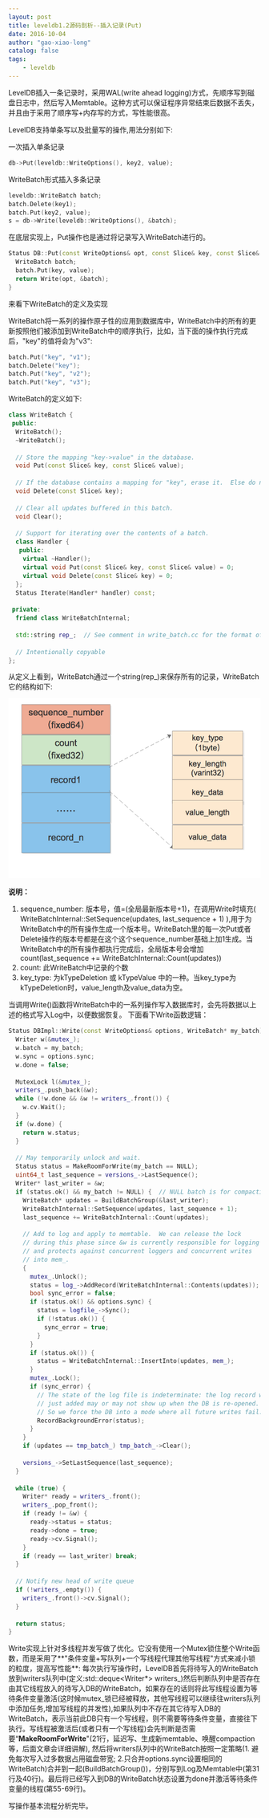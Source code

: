 ```yaml
---
layout: post
title: leveldb1.2源码剖析--插入记录(Put)
date: 2016-10-04
author: "gao-xiao-long"
catalog: false
tags:
    - leveldb
---
```


LevelDB插入一条记录时，采用WAL(write ahead logging)方式，先顺序写到磁盘日志中，然后写入Memtable。这种方式可以保证程序异常结束后数据不丢失，并且由于采用了顺序写+内存写的方式，写性能很高。

LevelDB支持单条写以及批量写的操作,用法分别如下:

一次插入单条记录

```c++
db->Put(leveldb::WriteOptions(), key2, value);
```
WriteBatch形式插入多条记录

```c++
leveldb::WriteBatch batch;
batch.Delete(key1);
batch.Put(key2, value);
s = db->Write(leveldb::WriteOptions(), &batch);
```

在底层实现上，Put操作也是通过将记录写入WriteBatch进行的。

```c++
Status DB::Put(const WriteOptions& opt, const Slice& key, const Slice& value) {
  WriteBatch batch;
  batch.Put(key, value);
  return Write(opt, &batch);
}
```
来看下WriteBatch的定义及实现

WriteBatch将一系列的操作原子性的应用到数据库中，WriteBatch中的所有的更新按照他们被添加到WriteBatch中的顺序执行，比如，当下面的操作执行完成后，"key"的值将会为"v3":

```c++
batch.Put("key", "v1");
batch.Delete("key");
batch.Put("key", "v2");
batch.Put("key", "v3");
```

WriteBatch的定义如下:

```c++
class WriteBatch {
 public:
  WriteBatch();
  ~WriteBatch();

  // Store the mapping "key->value" in the database.
  void Put(const Slice& key, const Slice& value);

  // If the database contains a mapping for "key", erase it.  Else do nothing.
  void Delete(const Slice& key);

  // Clear all updates buffered in this batch.
  void Clear();

  // Support for iterating over the contents of a batch.
  class Handler {
   public:
    virtual ~Handler();
    virtual void Put(const Slice& key, const Slice& value) = 0;
    virtual void Delete(const Slice& key) = 0;
  };
  Status Iterate(Handler* handler) const;

 private:
  friend class WriteBatchInternal;

  std::string rep_;  // See comment in write_batch.cc for the format of rep_

  // Intentionally copyable
};

```
从定义上看到，WriteBatch通过一个string(rep_)来保存所有的记录，WriteBatch它的结构如下:

![write-batch](/img/in-post/leveldb/write-batch.png)

**说明：**

1. sequence_number: 版本号，值=(全局最新版本号+1)，在调用Write时填充( WriteBatchInternal::SetSequence(updates, last_sequence + 1) ),用于为WriteBatch中的所有操作生成一个版本号。WriteBatch里的每一次Put或者Delete操作的版本号都是在这个这个sequence_number基础上加1生成。当WriteBatch中的所有操作都执行完成后，全局版本号会增加count(last_sequence += WriteBatchInternal::Count(updates))
2. count: 此WriteBatch中记录的个数
3. key_type: 为kTypeDeletion 或 kTypeValue 中的一种。当key_type为kTypeDeletion时，value_length及value_data为空。

当调用Write()函数将WriteBatch中的一系列操作写入数据库时，会先将数据以上述的格式写入Log中，以便数据恢复。
下面看下Write函数逻辑：

```c++
Status DBImpl::Write(const WriteOptions& options, WriteBatch* my_batch) {
  Writer w(&mutex_);
  w.batch = my_batch;
  w.sync = options.sync;
  w.done = false;

  MutexLock l(&mutex_);
  writers_.push_back(&w);
  while (!w.done && &w != writers_.front()) {
    w.cv.Wait();
  }
  if (w.done) {
    return w.status;
  }

  // May temporarily unlock and wait.
  Status status = MakeRoomForWrite(my_batch == NULL);
  uint64_t last_sequence = versions_->LastSequence();
  Writer* last_writer = &w;
  if (status.ok() && my_batch != NULL) {  // NULL batch is for compactions
    WriteBatch* updates = BuildBatchGroup(&last_writer);
    WriteBatchInternal::SetSequence(updates, last_sequence + 1);
    last_sequence += WriteBatchInternal::Count(updates);

    // Add to log and apply to memtable.  We can release the lock
    // during this phase since &w is currently responsible for logging
    // and protects against concurrent loggers and concurrent writes
    // into mem_.
    {
      mutex_.Unlock();
      status = log_->AddRecord(WriteBatchInternal::Contents(updates));
      bool sync_error = false;
      if (status.ok() && options.sync) {
        status = logfile_->Sync();
        if (!status.ok()) {
          sync_error = true;
        }
      }
      if (status.ok()) {
        status = WriteBatchInternal::InsertInto(updates, mem_);
      }
      mutex_.Lock();
      if (sync_error) {
        // The state of the log file is indeterminate: the log record we
        // just added may or may not show up when the DB is re-opened.
        // So we force the DB into a mode where all future writes fail.
        RecordBackgroundError(status);
      }
    }
    if (updates == tmp_batch_) tmp_batch_->Clear();

    versions_->SetLastSequence(last_sequence);
  }

  while (true) {
    Writer* ready = writers_.front();
    writers_.pop_front();
    if (ready != &w) {
      ready->status = status;
      ready->done = true;
      ready->cv.Signal();
    }
    if (ready == last_writer) break;
  }

  // Notify new head of write queue
  if (!writers_.empty()) {
    writers_.front()->cv.Signal();
  }

  return status;
}

```
Write实现上针对多线程并发写做了优化。它没有使用一个Mutex锁住整个Write函数，而是采用了**"条件变量+写队列+一个写线程代理其他写线程"方式来减小锁的粒度，提高写性能**: 每次执行写操作时，LevelDB首先将待写入的WriteBatch放到writers队列中(定义:std::deque<Writer*> writers_)然后判断队列中是否存在由其它线程放入的待写入DB的WriteBatch，如果存在的话则将此写线程设置为等待条件变量激活(这时候mutex_锁已经被释放，其他写线程可以继续往writers队列中添加任务,增加写线程的并发性),如果队列中不存在其它待写入DB的WriteBatch，表示当前此DB只有一个写线程，则不需要等待条件变量，直接往下执行。写线程被激活后(或者只有一个写线程)会先判断是否需要“**MakeRoomForWrite**"(21行，延迟写、生成新memtable、唤醒compaction等，后面文章会详细讲解), 然后将writers队列中的WriteBatch按照一定策略(1. 避免每次写入过多数据占用磁盘带宽; 2.只合并options.sync设置相同的WriteBatch)合并到一起(BuildBatchGroup())，分别写到Log及Memtable中(第31行及40行)。最后将已经写入到DB的WriteBatch状态设置为done并激活等待条件变量的线程(第55-69行)。

写操作基本流程分析完毕。
